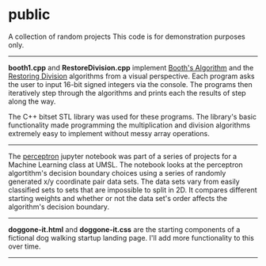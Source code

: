 # public
A collection of random projects
This code is for demonstration purposes only.
________

**booth1.cpp** and **RestoreDivision.cpp** implement [Booth's Algorithm](https://en.wikipedia.org/wiki/Booth%27s_multiplication_algorithm) and the [Restoring Division](https://en.wikipedia.org/wiki/Division_algorithm) algorithms from a visual perspective. Each program 
asks the user to input 16-bit signed integers via the console. The programs then iteratively step through 
the algorithms and prints each the results of step along the way.   

The C++ bitset STL library was used for these programs.  The library's basic functionality made programming the multiplication 
and division algorithms extremely easy to implement without messy array operations.   

________

The [perceptron](https://en.wikipedia.org/wiki/Perceptron) jupyter notebook was part of a series of projects for a Machine 
Learning class at UMSL. The notebook looks at the perceptron algortithm's decision boundary choices using a series of randomly 
generated x/y coordinate pair data sets. The data sets vary from easily classified sets to sets that are impossible to split 
in 2D. It compares different starting weights and whether or not the data set's order affects the algorithm's decision 
boundary.

________

**doggone-it.html** and **doggone-it.css** are the starting components of a fictional dog walking startup landing page. I'll 
add more functionality to this over time.

________

